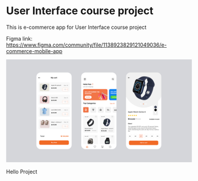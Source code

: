# User Interface course project

This is e-commerce app for User Interface course project

Figma link: https://www.figma.com/community/file/1138923829121049036/e-commerce-mobile-app

![Example picture](assets/images/Frame%202.jpg)

Hello Project
